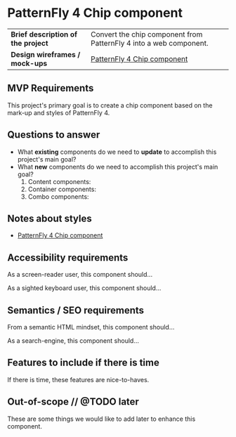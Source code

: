 # PatternFly 4 Chip component

|  |  |
| --- | --- |
| **Brief description of the project** | Convert the chip component from PatternFly 4 into a web component. | 
| **Design wireframes / mock-ups** | [PatternFly 4 Chip component](https://pf4.patternfly.org/documentation/core/components/chip) | 

## MVP Requirements
This project's primary goal is to create a chip component based on the mark-up and styles of PatternFly 4.

## Questions to answer
- What **existing** components do we need to **update** to accomplish this project's main goal?
- What **new** components do we need to accomplish this project's main goal?
    1. Content components:
    2. Container components:
    3. Combo components:

## Notes about styles
* [PatternFly 4 Chip component](https://pf4.patternfly.org/documentation/core/components/chip)

## Accessibility requirements
As a screen-reader user, this component should...

As a sighted keyboard user, this component should...

## Semantics / SEO requirements
From a semantic HTML mindset, this component should...

As a search-engine, this component should...

## Features to include if there is time
If there is time, these features are nice-to-haves.

## Out-of-scope // @TODO later
These are some things we would like to add later to enhance this component.